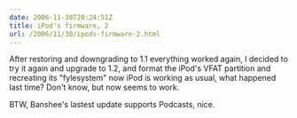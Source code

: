 ```yaml
---
date: 2006-11-30T20:24:51Z
title: iPod's firmware, 2
url: /2006/11/30/ipods-firmware-2.html
---
```


<p>After restoring and downgrading to 1.1 everything worked again, I decided to try it again and upgrade to 1.2, and format the iPod's VFAT partition and recreating its "fylesystem" now iPod is working as usual, what happened last time? Don't know, but now seems to work.</p>
<p>BTW, Banshee's lastest update supports Podcasts, nice.</p>
